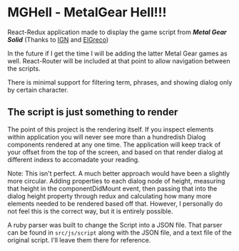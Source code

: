 # MGHell - MetalGear Hell!!!

React-Redux application made to display the game script from **_Metal Gear Solid_** (Thanks to [IGN](http://www.ign.com/faqs/2004/metal-gear-solid-game-script-506035) and [ElGreco](Elgreco@gmail.com))

In the future if I get the time I will be adding the latter Metal Gear games as well. React-Router will be included at that point to allow navigation between the scripts. 

There is minimal support for filtering term, phrases, and showing dialog only by certain character.

## **The script is just something to render** 

The point of this project is the rendering itself. If you inspect elements within application you will never see more than a hundredish Dialog components rendered at any one time. The application will keep track of your offset from the top of the screen, and based on that render dialog at different indexs to accomadate your reading. 

Note: This isn't perfect. A much better approach would have been a slightly more circular. Adding properties to each dialog node of height, measuring that height in the componentDidMount event, then passing that into the dialog height property through redux and calculating how many more elements needed to be rendered based off that. However, I personally do not feel this is the correct way, but it is entirely possible.

A ruby parser was built to change the Script into a JSON file. That parser can be found in `src/js/script` along with the JSON file, and a text file of the original script. I'll leave them there for reference. 
